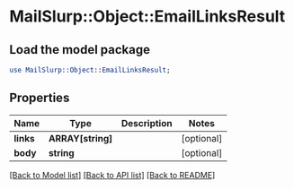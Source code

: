 # MailSlurp::Object::EmailLinksResult

## Load the model package
```perl
use MailSlurp::Object::EmailLinksResult;
```

## Properties
Name | Type | Description | Notes
------------ | ------------- | ------------- | -------------
**links** | **ARRAY[string]** |  | [optional] 
**body** | **string** |  | [optional] 

[[Back to Model list]](../README#documentation-for-models) [[Back to API list]](../README#documentation-for-api-endpoints) [[Back to README]](../README)



